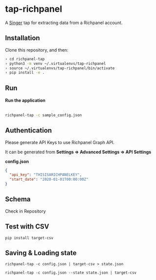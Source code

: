 # tap-richpanel

A [Singer](https://singer.io) tap for extracting data from a Richpanel account.

## Installation

Clone this repository, and then:

```bash
› cd richpanel-tap
› python3 -m venv ~/.virtualenvs/tap-richpanel
› source ~/.virtualenvs/tap-richpanel/bin/activate
› pip install -e .
```

## Run

#### Run the application

```bash

richpanel-tap -c sample_config.json

```

## Authentication

Please generate API Keys to use Richpanel Graph API. 

It can be generated from **Settings => Advanced Settings => API Settings**

**config.json**
```json
{
  "api_key": "THISISARICHPANELKEY",
  "start_date": "2020-01-01T00:00:00Z"
}
```

## Schema

Check in Repository


## Test with CSV

```
pip install target-csv
```

## Saving & Loading state

```
richpanel-tap -c config.json | target-csv > state.json
```

```
richpanel-tap -c config.json --state state.json | target-csv 
```